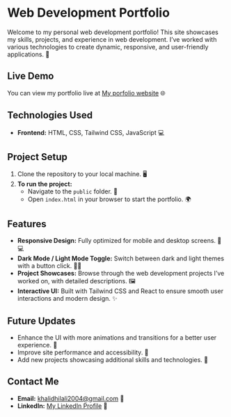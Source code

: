 # Web Development Portfolio

Welcome to my personal web development portfolio! This site showcases my skills, projects, and experience in web development. I’ve worked with various technologies to create dynamic, responsive, and user-friendly applications. 🚀

## Live Demo
You can view my portfolio live at [My porfolio website](https://nightmarejx.github.io/Portfolio/) 🌐

## Technologies Used
- **Frontend:** HTML, CSS, Tailwind CSS, JavaScript 💻


## Project Setup

1. Clone the repository to your local machine. 🖥️
2. **To run the project:**
    - Navigate to the `public` folder. 📂
    - Open `index.html` in your browser to start the portfolio. 🌍

## Features
- **Responsive Design:** Fully optimized for mobile and desktop screens. 📱💻
- **Dark Mode / Light Mode Toggle:** Switch between dark and light themes with a button click. 🌙🌞
- **Project Showcases:** Browse through the web development projects I’ve worked on, with detailed descriptions. 🖼️
- **Interactive UI:** Built with Tailwind CSS and React to ensure smooth user interactions and modern design. ✨

## Future Updates
- Enhance the UI with more animations and transitions for a better user experience. 🎨
- Improve site performance and accessibility. 🚀
- Add new projects showcasing additional skills and technologies. 🔧

## Contact Me
- **Email:** khalidhilali2004@gmail.com 📧
- **LinkedIn:** [My LinkedIn Profile](www.linkedin.com/in/khalidelhilali) 🔗
